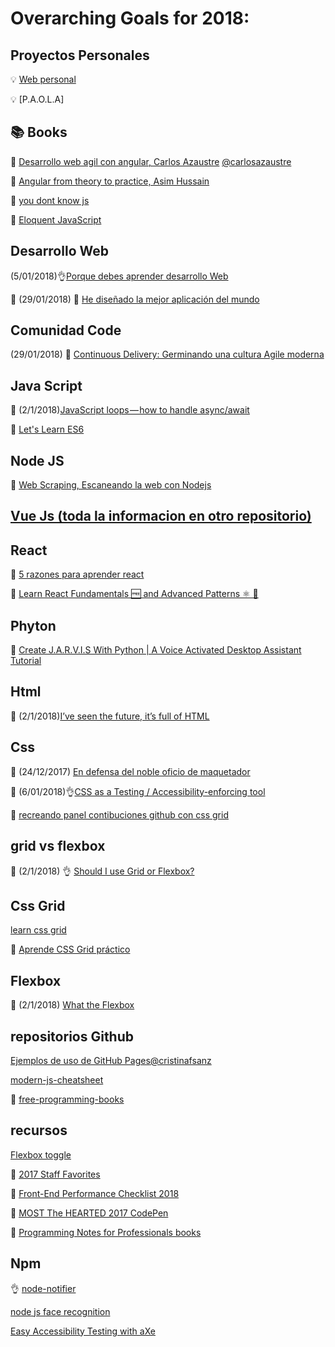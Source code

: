 # Overarching Goals for 2018:

## Proyectos Personales

:bulb: [Web personal](http://strigo.es/)

:bulb: [P.A.O.L.A]

## :books: Books

:blue_book: [Desarrollo web agil con angular, Carlos Azaustre](https://carlosazaustre.es/)    [@carlosazaustre](https://twitter.com/carlosazaustre?lang=es)

:blue_book: [Angular from theory to practice, Asim Hussain](https://codecraft.tv/courses/angular/)

:blue_book: [you dont know js](https://www.amazon.com/You-Dont-Know-Js-Book/dp/B01AY9P0P6)

:blue_book: [Eloquent JavaScript](https://www.amazon.com/Eloquent-JavaScript-2nd-Ed-Introduction-ebook/dp/B00QL616UU/ref=sr_1_1?s=digital-text&ie=UTF8&qid=1514116099&sr=1-1&keywords=Eloquent_JavaScript)

## Desarrollo Web

(5/01/2018):ok_hand:[Porque debes aprender desarrollo Web](http://wmedia.es/debes-aprender-desarrollo-web/?utm_content=buffer00221&utm_medium=social&utm_source=twitter.com&utm_campaign=buffer)

🤩 (29/01/2018) :page_facing_up: [He diseñado la mejor aplicación del mundo](https://elabismodenull.wordpress.com/2017/03/02/he-disenado-la-mejor-aplicacion-del-mundo/)

## Comunidad Code 

(29/01/2018) :movie_camera: [Continuous Delivery: Germinando una cultura Agile moderna](https://www.youtube.com/watch?v=hbggtXmQcf8)

## Java Script

:page_facing_up: (2/1/2018)[JavaScript loops — how to handle async/await](https://blog.lavrton.com/javascript-loops-how-to-handle-async-await-6252dd3c795)

:movie_camera: [Let's Learn ES6](https://www.youtube.com/watch?v=LTbnmiXWs2k&list=PL57atfCFqj2h5fpdZD-doGEIs0NZxeJTX)

## Node JS

:movie_camera: [Web Scraping, Escaneando la web con Nodejs](https://youtu.be/rcsvTUG0bs8)

## [Vue Js (toda la informacion en otro repositorio)](https://github.com/trigoporres/personal-aprendiendoVue)

## React

:page_facing_up: [5 razones para aprender react](https://www.linkedin.com/pulse/reactjs-5-razones-por-las-que-deber%C3%ADas-aprenderlo-dur%C3%A1n-garc%C3%ADa/?trackingId=LigiqTHi92MO6ljDXMNp8g%3D%3D)

:page_facing_up: [Learn React Fundamentals 🆓 and Advanced Patterns ⚛️ 🎁](https://blog.kentcdodds.com/learn-react-fundamentals-and-advanced-patterns-eac90341c9db)

## Phyton

:movie_camera: [Create J.A.R.V.I.S With Python | A Voice Activated Desktop Assistant Tutorial](https://www.youtube.com/watch?v=2eoudIBVW9w&lipi=urn%3Ali%3Apage%3Ad_flagship3_feed%3BGVQwGf%2BDSA2XcZsuWFtchw%3D%3D)

## Html

:page_facing_up: (2/1/2018)[I’ve seen the future, it’s full of HTML](https://medium.com/@mikeal/ive-seen-the-future-it-s-full-of-html-2577246f2210)

## Css

:page_facing_up: (24/12/2017) [En defensa del noble oficio de maquetador](https://octuweb.com/defensa-noble-oficio-maquetador/)

:page_facing_up: (6/01/2018):ok_hand:[CSS as a Testing / Accessibility-enforcing tool](https://medium.com/@amir.guirguis/css-as-a-testing-accessibility-enforcing-tool-76908cfad19f)

:page_facing_up: [recreando panel contibuciones github con css grid](https://bitsofco.de/github-contribution-graph-css-grid/)

## grid vs flexbox

:page_facing_up: (2/1/2018) :ok_hand: [Should I use Grid or Flexbox?](https://rachelandrew.co.uk/archives/2016/03/30/should-i-use-grid-or-flexbox/)

## Css Grid

[learn css grid](http://learncssgrid.com/)

:movie_camera: [Aprende CSS Grid práctico](https://www.youtube.com/playlist?list=PLM-Y_YQmMEqBxmylkI5WJn9ouUxWlJNOW)

## Flexbox

:movie_camera: (2/1/2018) [What the Flexbox](https://www.youtube.com/playlist?list=PLu8EoSxDXHP7xj_y6NIAhy0wuCd4uVdid)

## repositorios Github

[Ejemplos de uso de GitHub Pages](https://github.com/cristinafsanz/github-pages)[@cristinafsanz](https://twitter.com/cristinafsanz?lang=es)

[modern-js-cheatsheet](https://github.com/mbeaudru/modern-js-cheatsheet)

:page_facing_up: [free-programming-books](https://github.com/EbookFoundation/free-programming-books)


## recursos

[Flexbox toggle](https://codepen.io/shshaw/pen/EbjvbQ/)

:page_facing_up: [2017 Staff Favorites](https://css-tricks.com/2017-staff-favorites/)

:page_facing_up: [Front-End Performance Checklist 2018 ](https://www.smashingmagazine.com/2018/01/front-end-performance-checklist-2018-pdf-pages/)

:page_facing_up: [MOST The HEARTED 2017 CodePen](https://codepen.io/2017/popular/pens/)

:page_facing_up: [Programming Notes for Professionals books](http://books.goalkicker.com/)

## Npm

:ok_hand: [node-notifier](https://github.com/mikaelbr/node-notifier)

[node js face recognition](https://medium.com/@muehler.v/node-js-face-recognition-js-simple-and-robust-face-recognition-using-deep-learning-ea5ba8e852)

[Easy Accessibility Testing with aXe](https://www.axe-core.org/)

